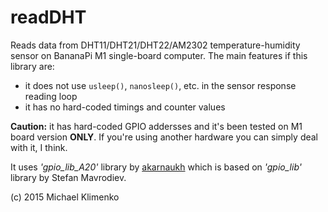# readDHT
Reads data from DHT11/DHT21/DHT22/AM2302 temperature-humidity sensor on BananaPi M1 single-board computer. The main features if this library are:
* it does not use `usleep()`, `nanosleep()`, etc. in the sensor response reading loop
* it has no hard-coded timings and counter values

**Caution:** it has hard-coded GPIO addersses and it's been tested on M1 board version **ONLY**. If you're using another hardware you can simply deal with it, I think.

It uses *'gpio_lib_A20'* library by [akarnaukh](https://github.com/akarnaukh)
which is based on *'gpio_lib'* library by Stefan Mavrodiev.

(c) 2015 Michael Klimenko
